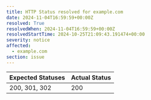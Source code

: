 ```yaml
---
title: HTTP Status resolved for example.com
date: 2024-11-04T16:59:59+00:00Z
resolved: True
resolvedWhen: 2024-11-04T16:59:59+00:00Z
resolvedStartTime: 2024-10-25T21:09:43.191474+00:00
severity: notice
affected:
  - example.com
section: issue
---
```


| Expected Statuses | Actual Status  |
|-------------------|----------------|
| 200, 301, 302 | 200 |
